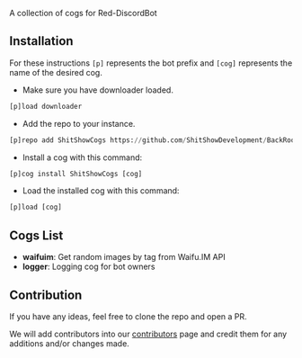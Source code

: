 A collection of cogs for Red-DiscordBot

## Installation
For these instructions `[p]` represents the bot prefix and `[cog]` represents the name of the desired cog.


- Make sure you have downloader loaded.

```py
[p]load downloader
```

- Add the repo to your instance.

```py
[p]repo add ShitShowCogs https://github.com/ShitShowDevelopment/BackRoomCogs
```

- Install a cog with this command:

```py
[p]cog install ShitShowCogs [cog]
```

- Load the installed cog with this command:

```py
[p]load [cog]
```

## Cogs List

* **waifuim**: Get random images by tag from Waifu.IM API
* **logger**: Logging cog for bot owners

## Contribution

If you have any ideas, feel free to clone the repo and open a PR.

We will add contributors into our [contributors][CONTRIBUTORS] page and credit them for any additions and/or changes made.

[CONTRIBUTORS]: ./CONTRIBUTORS.md
